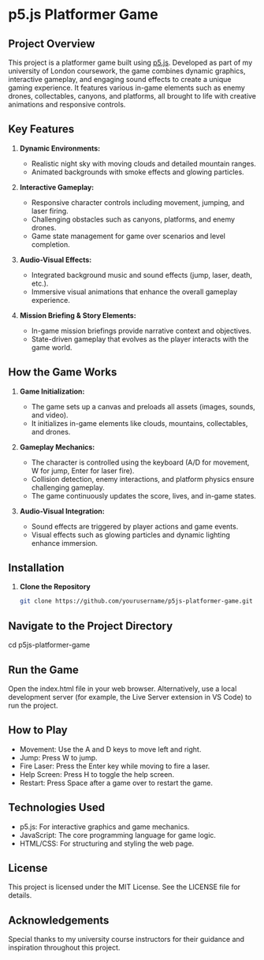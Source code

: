 # p5.js Platformer Game

## **Project Overview**
This project is a platformer game built using [p5.js](https://p5js.org/). Developed as part of my university of London coursework, the game combines dynamic graphics, interactive gameplay, and engaging sound effects to create a unique gaming experience. It features various in-game elements such as enemy drones, collectables, canyons, and platforms, all brought to life with creative animations and responsive controls.

## **Key Features**

1. **Dynamic Environments:**
   - Realistic night sky with moving clouds and detailed mountain ranges.
   - Animated backgrounds with smoke effects and glowing particles.

2. **Interactive Gameplay:**
   - Responsive character controls including movement, jumping, and laser firing.
   - Challenging obstacles such as canyons, platforms, and enemy drones.
   - Game state management for game over scenarios and level completion.

3. **Audio-Visual Effects:**
   - Integrated background music and sound effects (jump, laser, death, etc.).
   - Immersive visual animations that enhance the overall gameplay experience.

4. **Mission Briefing & Story Elements:**
   - In-game mission briefings provide narrative context and objectives.
   - State-driven gameplay that evolves as the player interacts with the game world.

## **How the Game Works**

1. **Game Initialization:**
   - The game sets up a canvas and preloads all assets (images, sounds, and video).
   - It initializes in-game elements like clouds, mountains, collectables, and drones.

2. **Gameplay Mechanics:**
   - The character is controlled using the keyboard (A/D for movement, W for jump, Enter for laser fire).
   - Collision detection, enemy interactions, and platform physics ensure challenging gameplay.
   - The game continuously updates the score, lives, and in-game states.

3. **Audio-Visual Integration:**
   - Sound effects are triggered by player actions and game events.
   - Visual effects such as glowing particles and dynamic lighting enhance immersion.

## **Installation**

1. **Clone the Repository**
   ```bash
   git clone https://github.com/yourusername/p5js-platformer-game.git

## **Navigate to the Project Directory**
cd p5js-platformer-game

## **Run the Game**
Open the index.html file in your web browser.
Alternatively, use a local development server (for example, the Live Server extension in VS Code) to run the project.

## **How to Play**
- Movement: Use the A and D keys to move left and right.
- Jump: Press W to jump.
- Fire Laser: Press the Enter key while moving to fire a laser.
- Help Screen: Press H to toggle the help screen.
- Restart: Press Space after a game over to restart the game.

## **Technologies Used**
- p5.js: For interactive graphics and game mechanics.
- JavaScript: The core programming language for game logic.
- HTML/CSS: For structuring and styling the web page.

## **License**
This project is licensed under the MIT License. See the LICENSE file for details.

## **Acknowledgements**
Special thanks to my university course instructors for their guidance and inspiration throughout this project.
